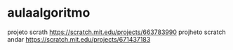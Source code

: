 # aulaalgoritmo
projeto scrath
https://scratch.mit.edu/projects/663783990
projheto scratch andar
https://scratch.mit.edu/projects/671437183

